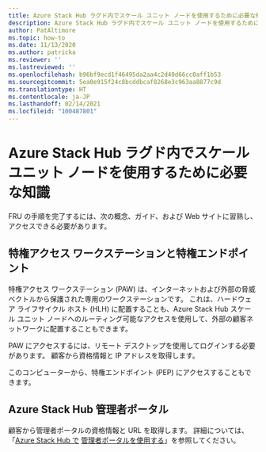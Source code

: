 ```yaml
---
title: Azure Stack Hub ラグド内でスケール ユニット ノードを使用するために必要な知識
description: Azure Stack Hub ラグド内でスケール ユニット ノードを使用するために必要な知識について説明します
author: PatAltimore
ms.topic: how-to
ms.date: 11/13/2020
ms.author: patricka
ms.reviewer: ''
ms.lastreviewed: ''
ms.openlocfilehash: b96bf9ecd1f46495da2aa4c2d49d66cc0aff1b53
ms.sourcegitcommit: 5ea0e915f24c8bcddbcaf8268e3c963aa8877c9d
ms.translationtype: HT
ms.contentlocale: ja-JP
ms.lasthandoff: 02/14/2021
ms.locfileid: "100487801"
---
```

# <a name="required-knowledge-for-working-with-scale-unit-nodes-in-azure-stack-hub-ruggedized"></a>Azure Stack Hub ラグド内でスケール ユニット ノードを使用するために必要な知識

FRU の手順を完了するには、次の概念、ガイド、および Web サイトに習熟し、アクセスできる必要があります。

## <a name="privileged-access-workstation-and-the-privileged-endpoint"></a>特権アクセス ワークステーションと特権エンドポイント

特権アクセス ワークステーション (PAW) は、インターネットおよび外部の脅威ベクトルから保護された専用のワークステーションです。 これは、ハードウェア ライフサイクル ホスト (HLH) に配置することも、Azure Stack Hub スケール ユニット ノードへのルーティング可能なアクセスを使用して、外部の顧客ネットワークに配置することもできます。

PAW にアクセスするには、リモート デスクトップを使用してログインする必要があります。 顧客から資格情報と IP アドレスを取得します。

このコンピューターから、特権エンドポイント (PEP) にアクセスすることもできます。

## <a name="azure-stack-hub-administrator-portal"></a>Azure Stack Hub 管理者ポータル

顧客から管理者ポータルの資格情報と URL を取得します。
詳細については、「[Azure Stack Hub で](../../operator/azure-stack-manage-portals.md)
[管理者ポータルを使用する](../../operator/azure-stack-manage-portals.md)」を参照してください。


